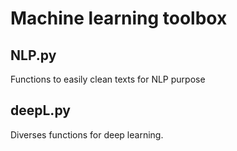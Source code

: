 # Machine learning toolbox

## NLP.py

Functions to easily clean texts for NLP purpose

## deepL.py

Diverses functions for deep learning.
